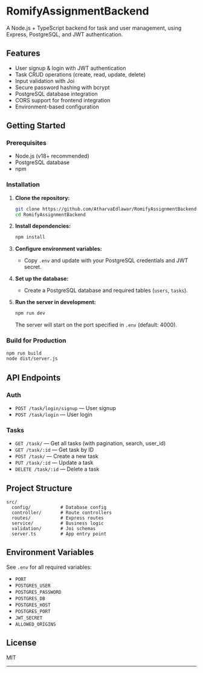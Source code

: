 # RomifyAssignmentBackend

A Node.js + TypeScript backend for task and user management, using Express, PostgreSQL, and JWT authentication.

## Features

- User signup & login with JWT authentication
- Task CRUD operations (create, read, update, delete)
- Input validation with Joi
- Secure password hashing with bcrypt
- PostgreSQL database integration
- CORS support for frontend integration
- Environment-based configuration

## Getting Started

### Prerequisites

- Node.js (v18+ recommended)
- PostgreSQL database
- npm

### Installation

1. **Clone the repository:**
   ```sh
   git clone https://github.com/AtharvaEdlawar/RomifyAssignmentBackend.git
   cd RomifyAssignmentBackend
   ```

2. **Install dependencies:**
   ```sh
   npm install
   ```

3. **Configure environment variables:**
   - Copy `.env` and update with your PostgreSQL credentials and JWT secret.

4. **Set up the database:**
   - Create a PostgreSQL database and required tables (`users`, `tasks`).

5. **Run the server in development:**
   ```sh
   npm run dev
   ```

   The server will start on the port specified in `.env` (default: 4000).

### Build for Production

```sh
npm run build
node dist/server.js
```

## API Endpoints

### Auth

- `POST /task/login/signup` — User signup
- `POST /task/login` — User login

### Tasks

- `GET /task/` — Get all tasks (with pagination, search, user_id)
- `GET /task/:id` — Get task by ID
- `POST /task/` — Create a new task
- `PUT /task/:id` — Update a task
- `DELETE /task/:id` — Delete a task

## Project Structure

```
src/
  config/           # Database config
  controller/       # Route controllers
  routes/           # Express routes
  service/          # Business logic
  validation/       # Joi schemas
  server.ts         # App entry point
```

## Environment Variables

See `.env` for all required variables:

- `PORT`
- `POSTGRES_USER`
- `POSTGRES_PASSWORD`
- `POSTGRES_DB`
- `POSTGRES_HOST`
- `POSTGRES_PORT`
- `JWT_SECRET`
- `ALLOWED_ORIGINS`

## License

MIT

---